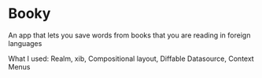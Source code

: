 # Booky

An app that lets you save words from books that you are reading in foreign languages

What I used: Realm, xib, Compositional layout, Diffable Datasource, Context Menus


